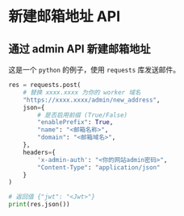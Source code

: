 # 新建邮箱地址 API

## 通过 admin API 新建邮箱地址

这是一个 `python` 的例子，使用 `requests` 库发送邮件。

```python
res = requests.post(
    # 替换 xxxx.xxxx 为你的 worker 域名
    "https://xxxx.xxxx/admin/new_address",
    json={
        # 是否启用前缀 (True/False)
        "enablePrefix": True,
        "name": "<邮箱名称>",
        "domain": "<邮箱域名>",
    },
    headers={
        'x-admin-auth': "<你的网站admin密码>",
        "Content-Type": "application/json"
    }
)

# 返回值 {"jwt": "<Jwt>"}
print(res.json())
```
